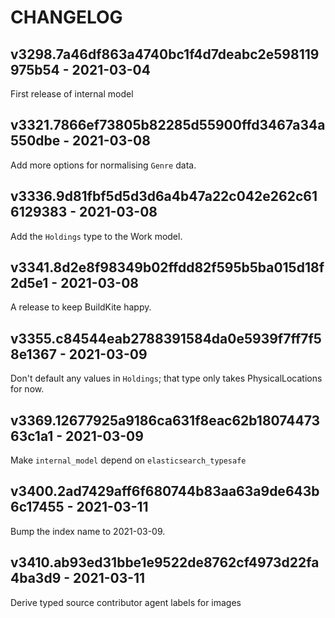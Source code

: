 # CHANGELOG



## v3298.7a46df863a4740bc1f4d7deabc2e598119975b54 - 2021-03-04

First release of internal model


## v3321.7866ef73805b82285d55900ffd3467a34a550dbe - 2021-03-08

Add more options for normalising `Genre` data.

## v3336.9d81fbf5d5d3d6a4b47a22c042e262c616129383 - 2021-03-08

Add the `Holdings` type to the Work model.

## v3341.8d2e8f98349b02ffdd82f595b5ba015d18f2d5e1 - 2021-03-08

A release to keep BuildKite happy.

## v3355.c84544eab2788391584da0e5939f7ff7f58e1367 - 2021-03-09

Don't default any values in `Holdings`; that type only takes PhysicalLocations for now.

## v3369.12677925a9186ca631f8eac62b1807447363c1a1 - 2021-03-09

Make `internal_model` depend on `elasticsearch_typesafe`


## v3400.2ad7429aff6f680744b83aa63a9de643b6c17455 - 2021-03-11

Bump the index name to 2021-03-09.

## v3410.ab93ed31bbe1e9522de8762cf4973d22fa4ba3d9 - 2021-03-11

Derive typed source contributor agent labels for images
